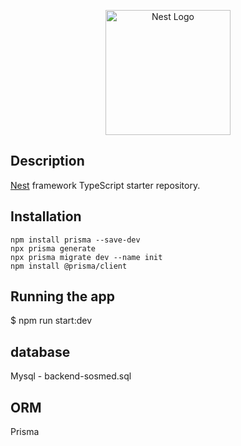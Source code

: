 <p align="center">
  <a href="http://nestjs.com/" target="blank"><img src="https://nestjs.com/img/logo-small.svg" width="200" alt="Nest Logo" /></a>
</p>

## Description

[Nest](https://github.com/nestjs/nest) framework TypeScript starter repository.

## Installation

```bashnpm install
npm install prisma --save-dev
npx prisma generate
npx prisma migrate dev --name init
npm install @prisma/client
```

## Running the app

$ npm run start:dev

## database
Mysql - backend-sosmed.sql

## ORM
Prisma

